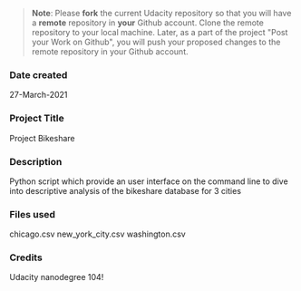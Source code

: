 >**Note**: Please **fork** the current Udacity repository so that you will have a **remote** repository in **your** Github account. Clone the remote repository to your local machine. Later, as a part of the project "Post your Work on Github", you will push your proposed changes to the remote repository in your Github account.

### Date created
27-March-2021

### Project Title
Project Bikeshare

### Description
Python script which provide an user interface on the command line to dive into descriptive analysis of the bikeshare database for 3 cities

### Files used
chicago.csv
new_york_city.csv
washington.csv

### Credits
Udacity nanodegree 104!
